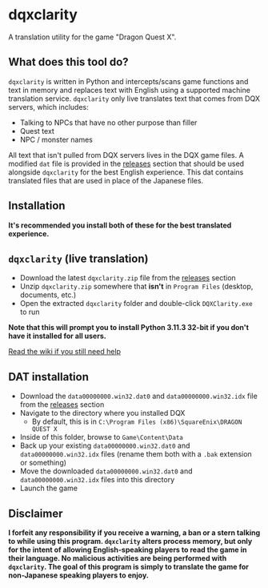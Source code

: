 # dqxclarity

A translation utility for the game "Dragon Quest X".

## What does this tool do?

`dqxclarity` is written in Python and intercepts/scans game functions and text in memory and replaces text with English using a supported machine translation service. `dqxclarity` only live translates text that comes from DQX servers, which includes:

- Talking to NPCs that have no other purpose than filler
- Quest text
- NPC / monster names

All text that isn't pulled from DQX servers lives in the DQX game files. A modified `dat` file is provided in the [releases](https://github.com/dqx-translation-project/dqxclarity/releases/latest) section that should be used alongside `dqxclarity` for the best English experience. This dat contains translated files that are used in place of the Japanese files.

## Installation

**It's recommended you install both of these for the best translated experience.**

## `dqxclarity` (live translation)

- Download the latest `dqxclarity.zip` file from the [releases](https://github.com/dqx-translation-project/dqxclarity/releases/latest) section
- Unzip `dqxclarity.zip` somewhere that **isn't** in `Program Files` (desktop, documents, etc.)
- Open the extracted `dqxclarity` folder and double-click `DQXClarity.exe` to run

**Note that this will prompt you to install Python 3.11.3 32-bit if you don't have it installed for all users.**

[Read the wiki if you still need help](https://github.com/dqxtranslationproject/dqxclarity/wiki)

## DAT installation

- Download the `data00000000.win32.dat0` and `data00000000.win32.idx` file from the [releases](https://github.com/dqx-translation-project/dqxclarity/releases/latest) section
- Navigate to the directory where you installed DQX
    - By default, this is in `C:\Program Files (x86)\SquareEnix\DRAGON QUEST X`
- Inside of this folder, browse to `Game\Content\Data`
- Back up your existing `data00000000.win32.dat0` and `data00000000.win32.idx` files (rename them both with a `.bak` extension or something)
- Move the downloaded `data00000000.win32.dat0` and `data00000000.win32.idx` files into this directory
- Launch the game


## Disclaimer

**I forfeit any responsibility if you receive a warning, a ban or a stern talking to while using this program. `dqxclarity` alters process memory, but only for the intent of allowing English-speaking players to read the game in their language. No malicious activities are being performed with `dqxclarity`. The goal of this program is simply to translate the game for non-Japanese speaking players to enjoy.**
